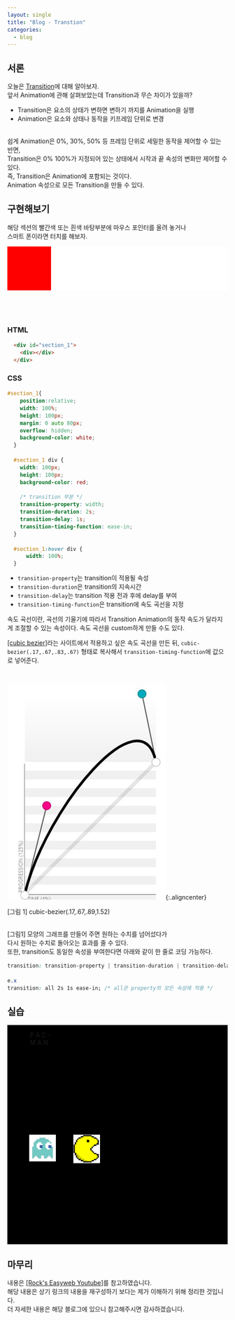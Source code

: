 ```yaml
---
layout: single
title: "Blog - Transtion"
categories:
  - blog
---
```


## 서론 

오늘은 <u>Transition</u>에 대해 알아보자.<br>
앞서 Animation에 관해 살펴보았는데 Transition과 무슨 차이가 있을까?<br>

* Transition은 요소의 상태가 변하면 변하기 까지를 Animation을 실행
* Animation은 요소와 상태나 동작을 키프레임 단위로 변경

<br>
쉽게 Animation은 0%, 30%, 50% 등 프레임 단위로 세밀한 동작을 제어할 수 있는 반면,<br>
Transition은 0% 100%가 지정되어 있는 상태에서 시작과 끝 속성의 변화만 제어할 수 있다.<br>
즉, Transition은 Animation에 포함되는 것이다. <br>Animation 속성으로 모든 Transition을 만들 수 있다.<br>

## 구현해보기

해당 섹션의 빨간색 또는 흰색 바탕부분에 마우스 포인터를 올려 놓거나 <br>스마트 폰이라면 터치를 해보자.<br>


 <div id="section_1">
    <div></div>
  </div>


### HTML

```html
  <div id="section_1">
    <div></div>
  </div>
```

### CSS

```css
#section_1{
    position:relative;
    width: 100%;
    height: 100px;
    margin: 0 auto 80px;
    overflow: hidden;
    background-color: white;
  }

  #section_1 div {
    width: 100px;
    height: 100px;
    background-color: red;

    /* transition 부분 */
    transition-property: width;
    transition-duration: 2s;
    transition-delay: 1s;
    transition-timing-function: ease-in; 
  }

  #section_1:hover div {
      width: 100%;
  }
```
* `transition-property`는 transition이 적용될 속성
* `transition-duration`은 transition의 지속시간
* `transition-delay`는 transition 적용 전과 후에 delay를 부여
* `transition-timing-function`은 transition에 속도 곡선을 지정

속도 곡선이란, 곡선의 기울기에 따라서 Transition Animation의 동작 속도가 달라지게 조절할 수 있는 속성이다.
속도 곡선을 custom하게 만들 수도 있다.<br>

[[cubic bezier]](https://cubic-bezier.com/)라는 사이트에서 적용하고 싶은 속도 곡선을 만든 뒤,
`cubic-bezier(.17,.67,.83,.67)` 형태로 복사해서 `transition-timing-function`에 값으로 넣어준다.


<br>

![](/assets/images/posting/blog_transition/picture1.jpg){:.aligncenter}

<figcaption> [그림 1] cubic-bezier(.17,.67,.89,1.52)</figcaption>
<br>

[그림1] 모양의 그래프를 만들어 주면 원하는 수치를 넘어섰다가 <br>다시 원하는 수치로 돌아오는 효과를 줄 수 있다.<br>
또한, transition도 동일한 속성을 부여한다면 아래와 같이 한 줄로 코딩 가능하다. 

```css
transition: transition-property | transition-duration | transition-delay | transition-timing-function;

e.x
transition: all 2s 1s ease-in; /* all은 property의 모든 속성에 적용 */
```


## 실습

  <div id="background">
      <p class="bit"> P A C -<br> M A N</p>
      <img id="ghost" src="/assets/images/posting/blog_transition/ghost.png">
      <img id="pac-man" src="/assets/images/posting/blog_transition/pacman.png">
      <!-- <img id="coin_1" src="/assets/images/posting/blog_transition/coin.png">
      <img id="coin_2" src="/assets/images/posting/blog_transition/coin.png">
      <img id="coin_3" src="/assets/images/posting/blog_transition/coin.png"> -->
  </div>

  <style>

  img.aligncenter{display:block;margin:0 auto}
    /* 구현해보기 */

  #section_1{
    position:relative;
    width: 100%;
    height: 100px;
    margin: 0 auto 80px;
    overflow: hidden;
    background-color: white;
  }

  #section_1 div {
    width: 100px;
    height: 100px;
    background-color: red;

    /* 변화할 속성 */
    
    transition-property: width;
    transition-duration: 2s;
    transition-delay: 0.5s;
    transition-timing-function: ease-in; 

  }

  #section_1:hover div {
      width: 100%;
  }

    /* 실습 */

    #background {
      position: relative;
      width: 100%;
      height: 500px;
      background-color: black;
    }

    p.bit {
      position: absolute;
      left: 0; 
      right: 0;
      
      margin-left: auto; 
      margin-right: auto;
      width: 400px;
    }

    #background img:nth-of-type(1) {
      position: absolute;
      width: 12%;
      height: auto;
      top: 50%;
      left: 10%;

      transition: all 5s linear;
    }

    #background:hover img:nth-of-type(1){
      left: 70%;
    }

     #background img:nth-of-type(2) {
      position: absolute;
      width: 12%;
      height: auto;
      top: 50%;
      left: 30%;

      transition: all 5s linear;

    }

    #background:hover img:nth-of-type(2){
      left: 80%;
    }

      #background img:nth-of-type(3) {
      position: absolute;
      width: 100px;
      height: 100px;
      top: 50%;
      left: 35%
    }

     #background img:nth-of-type(4) {
      position: absolute;
      width: 100px;
      height: 100px;
      top: 50%;
      left: 50%
    }

      #background img:nth-of-type(5) {
      position: absolute;
      width: 100px;
      height: 100px;
      top: 50%;
      left: 65%
    }
  </style>

 




## 마무리

내용은 [[Rock's Easyweb Youtube]](https://www.youtube.com/watch?v=xhOLFgKYBLg)를 참고하였습니다.<br>
해당 내용은 상기 링크의 내용을 재구성하기 보다는 제가 이해하기 위해 정리한 것입니다.<br>
더 자세한 내용은 해당 블로그에 있으니 참고해주시면 감사하겠습니다.
